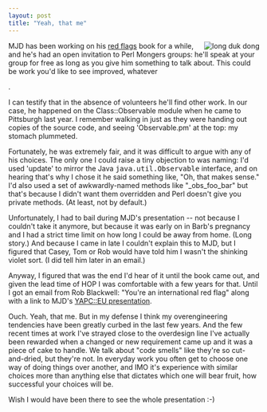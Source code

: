 ```yaml
---
layout: post
title: "Yeah, that me"
---
```




<img src="http://www.cwinters.com/images/blog/long_duk_dong.jpg" 
     align="right" alt="long duk dong" />

<p>MJD has been working on his 
<a href="http://perl.plover.com/yak/flags/">red flags</a> book for a
while, and he's had an open invitation to Perl Mongers groups: he'll
speak at your group for free as long as you give him something to talk
about. This could be work you'd like to see improved, whatever</p>.

<p>I can testify that in the absence of volunteers he'll find other
work. In our case, he happened on the Class::Observable module when he
came to Pittsburgh last year. I remember walking in just as they were
handing out copies of the source code, and seeing 'Observable.pm' at
the top: my stomach plummeted.</p>

<p>Fortunately, he was extremely fair, and it was difficult to argue
with any of his choices. The only one I could raise a tiny objection
to was naming: I'd used 'update' to mirror the Java
<tt>java.util.Observable</tt> interface, and on hearing that's why I
chose it he said something like, "Oh, that makes sense." I'd also used
a set of awkwardly-named methods like "_obs_foo_bar" but that's
because I didn't want them overridden and Perl doesn't give you
private methods. (At least, not by default.)</p>

<p>Unfortunately, I had to bail during MJD's presentation -- not
because I couldn't take it anymore, but because it was early on in
Barb's pregnancy and I had a strict time limit on how long I could be
away from home. (Long story.) And because I came in late I couldn't
explain this to MJD, but I figured that Casey, Tom or Rob would have
told him I wasn't the shinking violet sort. (I did tell him later in
an email.)</p>

<p>Anyway, I figured that was the end I'd hear of it until the book
came out, and given the lead time of HOP I was comfortable with a few
years for that. Until I got an email from Rob Blackwell: "You're an
international red flag" along with a link to MJD's 
<a href="http://pic.plover.com/YAPC/Vienna/Flags.pdf">YAPC::EU
presentation</a>.</p>

<p>Ouch. Yeah, that me. But in my defense I think my overengineering
tendencies have been greatly curbed in the last few years. And the few
recent times at work I've strayed close to the overdesign line I've
actually been rewarded when a changed or new requirement came up and
it was a piece of cake to handle. We talk about "code smells" like
they're so cut-and-dried, but they're not. In everyday work you often
get to choose one way of doing things over another, and IMO it's
experience with similar choices more than anything else that dictates
which one will bear fruit, how successful your choices will be.</p>

<p>Wish I would have been there to see the whole presentation :-)</p>



